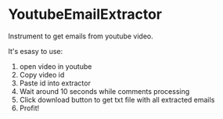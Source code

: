 # YoutubeEmailExtractor
Instrument to get emails from youtube video.

It's esasy to use: 
1) open video in youtube
2) Copy video id
3) Paste id into extractor
4) Wait around 10 seconds while comments processing
5) Click download button to get txt file with all extracted emails
6) Profit!
